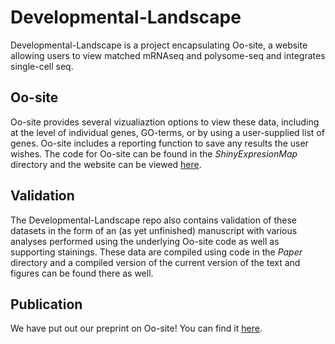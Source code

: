 # Developmental-Landscape

Developmental-Landscape is a project encapsulating Oo-site, a website allowing users to view matched mRNAseq and polysome-seq and integrates single-cell seq. 

## Oo-site
Oo-site provides several vizualiaztion options to view these data, including at the level of individual genes, GO-terms, or by using a user-supplied list of genes. 
Oo-site includes a reporting function to save any results the user wishes. The code for Oo-site can be found in the *ShinyExpresionMap* directory and the website can be viewed [here](https://www.ranganlab.com/Oo-site).

## Validation
The Developmental-Landscape repo also contains validation of these datasets in the form of an (as yet unfinished) manuscript with various analyses performed using the underlying
Oo-site code as well as supporting stainings. These data are compiled using code in the *Paper* directory and a compiled version of the current version of the text and figures 
can be found there as well.

## Publication
We have put out our preprint on Oo-site! You can find it [here](https://www.biorxiv.org/content/10.1101/2022.01.31.478569v1.full).
